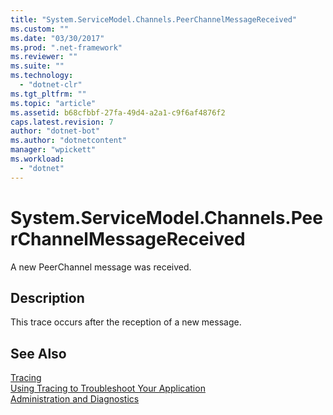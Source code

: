 ```yaml
---
title: "System.ServiceModel.Channels.PeerChannelMessageReceived"
ms.custom: ""
ms.date: "03/30/2017"
ms.prod: ".net-framework"
ms.reviewer: ""
ms.suite: ""
ms.technology: 
  - "dotnet-clr"
ms.tgt_pltfrm: ""
ms.topic: "article"
ms.assetid: b68cfbbf-27fa-49d4-a2a1-c9f6af4876f2
caps.latest.revision: 7
author: "dotnet-bot"
ms.author: "dotnetcontent"
manager: "wpickett"
ms.workload: 
  - "dotnet"
---
```

# System.ServiceModel.Channels.PeerChannelMessageReceived
A new PeerChannel message was received.  
  
## Description  
 This trace occurs after the reception of a new message.  
  
## See Also  
 [Tracing](../../../../../docs/framework/wcf/diagnostics/tracing/index.md)  
 [Using Tracing to Troubleshoot Your Application](../../../../../docs/framework/wcf/diagnostics/tracing/using-tracing-to-troubleshoot-your-application.md)  
 [Administration and Diagnostics](../../../../../docs/framework/wcf/diagnostics/index.md)
